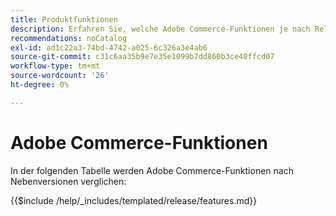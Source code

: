 ```yaml
---
title: Produktfunktionen
description: Erfahren Sie, welche Adobe Commerce-Funktionen je nach Release-Version verfügbar sind.
recommendations: noCatalog
exl-id: ad1c22a3-74bd-4742-a025-6c326a3e4ab6
source-git-commit: c31c6aa35b9e7e35e1099b7dd860b3ce40ffcd07
workflow-type: tm+mt
source-wordcount: '26'
ht-degree: 0%

---
```


# Adobe Commerce-Funktionen

In der folgenden Tabelle werden Adobe Commerce-Funktionen nach Nebenversionen verglichen:

{{$include /help/_includes/templated/release/features.md}}
